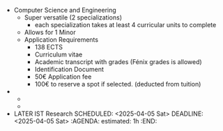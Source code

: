 - Computer Science and Engineering
	- Super versatile (2 specializations)
		- each specialization takes at least 4 curricular units to complete
	- Allows for 1 Minor
	- Application Requirements
		- 138 ECTS
		- Curriculum vitae
		- Academic transcript with grades (Fénix grades is allowed)
		- Identification Document
		- 50€ Application fee
		- 100€ to reserve a spot if selected. (deducted from tuition)
-
	-
	-
- LATER IST Research
  SCHEDULED: <2025-04-05 Sat>
  DEADLINE: <2025-04-05 Sat>
  :AGENDA:
  estimated: 1h
  :END: